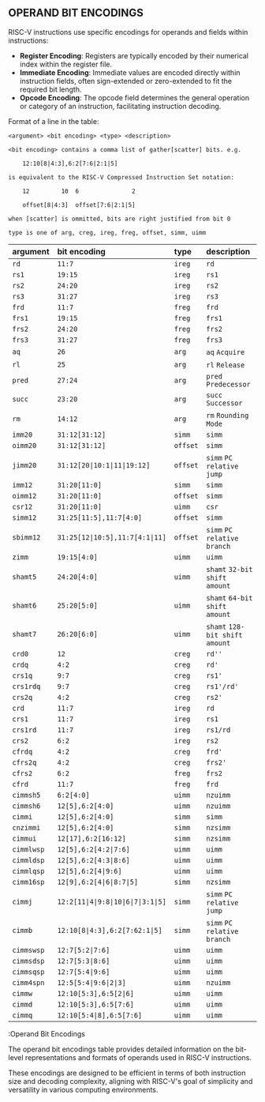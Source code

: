 ## OPERAND BIT ENCODINGS

RISC-V instructions use specific encodings for operands and fields within instructions:

- **Register Encoding**: Registers are typically encoded by their numerical index within the register file.
- **Immediate Encoding**: Immediate values are encoded directly within instruction fields, often sign-extended or zero-extended to fit the required bit length.
- **Opcode Encoding**: The opcode field determines the general operation or category of an instruction, facilitating instruction decoding.

Format of a line in the table:

`<argument> <bit encoding> <type> <description>`

`<bit encoding> contains a comma list of gather[scatter] bits. e.g.`

`    12:10[8|4:3],6:2[7:6|2:1|5]`

`is equivalent to the RISC-V Compressed Instruction Set notation:`

`    12         10  6               2`

`    offset[8|4:3]  offset[7:6|2:1|5]`

`when [scatter] is ommitted, bits are right justified from bit 0`

`type is one of arg, creg, ireg, freg, offset, simm, uimm`

| argument     | bit encoding                         | type      | description                        |
|--------------|:-------------------------------------|:----------|:-----------------------------------|
| `rd`         | `11:7`                               | `ireg`    | `rd`                               |
| `rs1`        | `19:15`                              | `ireg`    | `rs1`                              |
| `rs2`        | `24:20`                              | `ireg`    | `rs2`                              |
| `rs3`        | `31:27`                              | `ireg`    | `rs3`                              |
| `frd`        | `11:7`                               | `freg`    | `frd`                              |
| `frs1`       | `19:15`                              | `freg`    | `frs1`                             |
| `frs2`       | `24:20`                              | `freg`    | `frs2`                             |
| `frs3`       | `31:27`                              | `freg`    | `frs3`                             |
| `aq`         | `26`                                 | `arg`     | `aq`        `Acquire`              |
| `rl`         | `25`                                 | `arg`     | `rl`        `Release`              |
| `pred`       | `27:24`                              | `arg`     | `pred`      `Predecessor`          |
| `succ`       | `23:20`                              | `arg`     | `succ`      `Successor`            |
| `rm`         | `14:12`                              | `arg`     | `rm`        `Rounding Mode`        |
| `imm20`      | `31:12[31:12]`                       | `simm`    | `simm`                             |
| `oimm20`     | `31:12[31:12]`                       | `offset`  | `simm`                             |
| `jimm20`     | `31:12[20\|10:1\|11\|19:12]`         | `offset`  | `simm`      `PC relative jump`     |
| `imm12`      | `31:20[11:0]`                        | `simm`    | `simm`                             |
| `oimm12`     | `31:20[11:0]`                        | `offset`  | `simm`                             |
| `csr12`      | `31:20[11:0]`                        | `uimm`    | `csr`                              |
| `simm12`     | `31:25[11:5],11:7[4:0]`              | `offset`  | `simm`                             |
| `sbimm12`    | `31:25[12\|10:5],11:7[4:1\|11]`      | `offset`  | `simm`      `PC relative branch`   |
| `zimm`       | `19:15[4:0]`                         | `uimm`    | `uimm`                             |
| `shamt5`     | `24:20[4:0]`                         | `uimm`    | `shamt`     `32-bit shift amount`  |
| `shamt6`     | `25:20[5:0]`                         | `uimm`    | `shamt`     `64-bit shift amount`  |
| `shamt7`     | `26:20[6:0]`                         | `uimm`    | `shamt`     `128-bit shift amount` |
| `crd0`       | `12`                                 | `creg`    | `rd''`                             |
| `crdq`       | `4:2`                                | `creg`    | `rd'`                              |
| `crs1q`      | `9:7`                                | `creg`    | `rs1'`                             |
| `crs1rdq`    | `9:7`                                | `creg`    | `rs1'/rd'`                         |
| `crs2q`      | `4:2`                                | `creg`    | `rs2'`                             |
| `crd`        | `11:7`                               | `ireg`    | `rd`                               |
| `crs1`       | `11:7`                               | `ireg`    | `rs1`                              |
| `crs1rd`     | `11:7`                               | `ireg`    | `rs1/rd`                           |
| `crs2`       | `6:2`                                | `ireg`    | `rs2`                              |
| `cfrdq`      | `4:2`                                | `creg`    | `frd'`                             |
| `cfrs2q`     | `4:2`                                | `creg`    | `frs2'`                            |
| `cfrs2`      | `6:2`                                | `freg`    | `frs2`                             |
| `cfrd`       | `11:7`                               | `freg`    | `frd`                              |
| `cimmsh5`    | `6:2[4:0]`                           | `uimm`    | `nzuimm`                           |
| `cimmsh6`    | `12[5],6:2[4:0]`                     | `uimm`    | `nzuimm`                           |
| `cimmi`      | `12[5],6:2[4:0]`                     | `simm`    | `simm`                             |
| `cnzimmi`    | `12[5],6:2[4:0]`                     | `simm`    | `nzsimm`                           |
| `cimmui`     | `12[17],6:2[16:12]`                  | `simm`    | `nzsimm`                           |
| `cimmlwsp`   | `12[5],6:2[4:2\|7:6]`                | `uimm`    | `uimm`                             |
| `cimmldsp`   | `12[5],6:2[4:3\|8:6]`                | `uimm`    | `uimm`                             |
| `cimmlqsp`   | `12[5],6:2[4\|9:6]`                  | `uimm`    | `uimm`                             |
| `cimm16sp`   | `12[9],6:2[4\|6\|8:7\|5]`            | `simm`    | `nzsimm`                           |
| `cimmj`      | `12:2[11\|4\|9:8\|10\|6\|7\|3:1\|5]` | `simm`    | `simm`      `PC relative jump`     |
| `cimmb`      | `12:10[8\|4:3],6:2[7:62:1\|5]`       | `simm`    | `simm`      `PC relative branch`   |
| `cimmswsp`   | `12:7[5:2\|7:6]`                     | `uimm`    | `uimm`                             |
| `cimmsdsp`   | `12:7[5:3\|8:6]`                     | `uimm`    | `uimm`                             |
| `cimmsqsp`   | `12:7[5:4\|9:6]`                     | `uimm`    | `uimm`                             |
| `cimm4spn`   | `12:5[5:4\|9:6\|2\|3]`               | `uimm`    | `nzuimm`                           |
| `cimmw`      | `12:10[5:3],6:5[2\|6]`               | `uimm`    | `uimm`                             |
| `cimmd`      | `12:10[5:3],6:5[7:6]`                | `uimm`    | `uimm`                             |
| `cimmq`      | `12:10[5:4\|8],6:5[7:6]`             | `uimm`    | `uimm`                             |

:Operand Bit Encodings

The operand bit encodings table provides detailed information on the bit-level representations and formats of operands used in RISC-V instructions.

These encodings are designed to be efficient in terms of both instruction size and decoding complexity, aligning with RISC-V's goal of simplicity and versatility in various computing environments.
